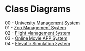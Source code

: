 # Class Diagrams
00 - [University Management System](https://github.com/malidegirmenci/ObjectOrientedProgramming/tree/ba75228234a0dbcb598527955717ab65486d3cde/Practices/Hw00_UniversityManagementSystem)  
01 - [Zoo Management System](https://github.com/malidegirmenci/ObjectOrientedProgramming/tree/ba75228234a0dbcb598527955717ab65486d3cde/Practices/Hw01_ZooManagementSystem)  
02 - [Flight Management System](https://github.com/malidegirmenci/ObjectOrientedProgramming/tree/ba75228234a0dbcb598527955717ab65486d3cde/Practices/Hw02_FlightManagementSystem)  
03 - [Online Movie APP System](https://github.com/malidegirmenci/ObjectOrientedProgramming/tree/ba75228234a0dbcb598527955717ab65486d3cde/Practices/Hw03_OnlineMovieAPP)  
04 - [Elevator Simulation System](https://github.com/malidegirmenci/ObjectOrientedProgramming/tree/ba75228234a0dbcb598527955717ab65486d3cde/Practices/Hw04_ElevatorSimulation)  
